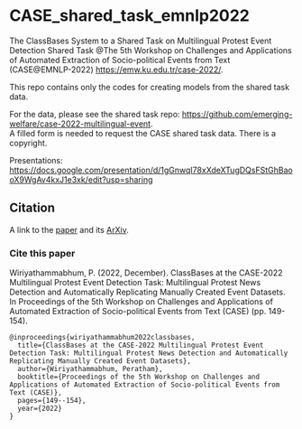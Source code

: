 # CASE_shared_task_emnlp2022
The ClassBases System to a Shared Task on Multilingual Protest Event Detection Shared Task
@The 5th Workshop on Challenges and Applications of Automated Extraction of Socio-political Events from Text (CASE@EMNLP-2022) 
https://emw.ku.edu.tr/case-2022/.

This repo contains only the codes for creating models from the shared task data.

For the data, please see the shared task repo: https://github.com/emerging-welfare/case-2022-multilingual-event. <br/>
A filled form is needed to request the CASE shared task data. There is a copyright. 

Presentations: https://docs.google.com/presentation/d/1gGnwqI78xXdeXTugDQsFStGhBaooX9WgAv4kxJ1e3xk/edit?usp=sharing

## Citation
A link to the [paper](https://aclanthology.org/2022.case-1.pdf#page=161) and its [ArXiv](https://arxiv.org/abs/2301.06617).

### Cite this paper

Wiriyathammabhum, P. (2022, December). ClassBases at the CASE-2022 Multilingual Protest Event Detection Task: Multilingual Protest News Detection and Automatically Replicating Manually Created Event Datasets. In Proceedings of the 5th Workshop on Challenges and Applications of Automated Extraction of Socio-political Events from Text (CASE) (pp. 149-154).

```bixtex
@inproceedings{wiriyathammabhum2022classbases,
  title={ClassBases at the CASE-2022 Multilingual Protest Event Detection Task: Multilingual Protest News Detection and Automatically Replicating Manually Created Event Datasets},
  author={Wiriyathammabhum, Peratham},
  booktitle={Proceedings of the 5th Workshop on Challenges and Applications of Automated Extraction of Socio-political Events from Text (CASE)},
  pages={149--154},
  year={2022}
}
```
